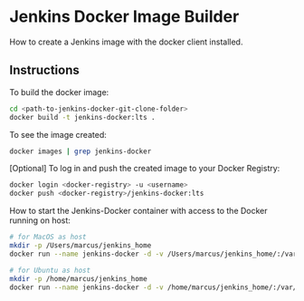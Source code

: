 # Jenkins Docker Image Builder
How to create a Jenkins image with the docker client installed.

## Instructions

To build the docker image:
```bash
cd <path-to-jenkins-docker-git-clone-folder>
docker build -t jenkins-docker:lts .
```

To see the image created:
```bash
docker images | grep jenkins-docker
```

[Optional] To log in and push the created image to your Docker Registry:
```bash
docker login <docker-registry> -u <username>
docker push <docker-registry>/jenkins-docker:lts
```

How to start the Jenkins-Docker container with access to the Docker running on host:
```bash
# for MacOS as host
mkdir -p /Users/marcus/jenkins_home
docker run --name jenkins-docker -d -v /Users/marcus/jenkins_home/:/var/jenkins_home -v /var/run/docker.sock:/var/run/docker.sock -v /usr/local/bin/docker:/usr/bin/docker -p 8080:8080 -p 50000:50000 jenkins-docker:lts
```

```bash
# for Ubuntu as host
mkdir -p /home/marcus/jenkins_home
docker run --name jenkins-docker -d -v /home/marcus/jenkins_home/:/var/jenkins_home -v /var/run/docker.sock:/var/run/docker.sock -v /usr/local/bin/docker:/usr/bin/docker -p 8080:8080 -p 50000:50000 jenkins-docker:lts
```
